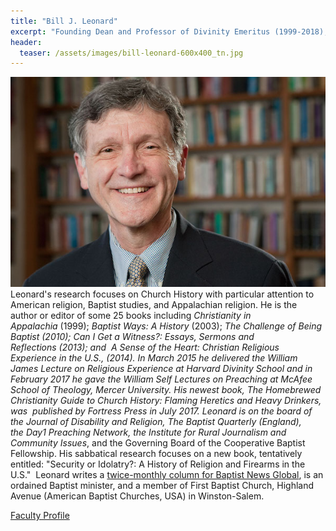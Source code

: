 ```yaml
---
title: "Bill J. Leonard"
excerpt: "Founding Dean and Professor of Divinity Emeritus (1999-2018), Wake Forest Divinity School"
header:
  teaser: /assets/images/bill-leonard-600x400_tn.jpg
---
```

![image-left](/assets/images/bill-leonard-600x400.jpg)Leonard's research focuses on Church History with particular attention to American religion, Baptist studies, and Appalachian religion. He is the author or editor of some 25 books including *Christianity in Appalachia* (1999); *Baptist Ways: A History* (2003); *The Challenge of Being Baptist *(2010); *Can I Get a Witness?: Essays, Sermons and Reflections* (2013); and  *A Sense of the Heart: Christian Religious Experience in the U.S.*, (2014). In March 2015 he delivered the William James Lecture on Religious Experience at Harvard Divinity School and in February 2017 he gave the William Self Lectures on Preaching at McAfee School of Theology, Mercer University. His newest book, *The Homebrewed Christianity Guide to Church History: Flaming Heretics and Heavy Drinkers*, was  published by Fortress Press in July 2017. Leonard is on the board of the *Journal of Disability and Religion*, *The Baptist Quarterly (England)*, the *Day1 Preaching Network*, the I*nstitute for Rural Journalism and Community Issues*, and the Governing Board of the Cooperative Baptist Fellowship. His sabbatical research focuses on a new book, tentatively entitled: "Security or Idolatry?: A History of Religion and Firearms in the U.S."  Leonard writes a [twice-monthly column for Baptist News Global](http://baptistnews.com/opinion/columns/can-i-get-a-witness), is an ordained Baptist minister, and a member of First Baptist Church, Highland Avenue (American Baptist Churches, USA) in Winston-Salem.

[Faculty Profile](https://divinity.wfu.edu/academics/faculty/bill-j-leonard/)


